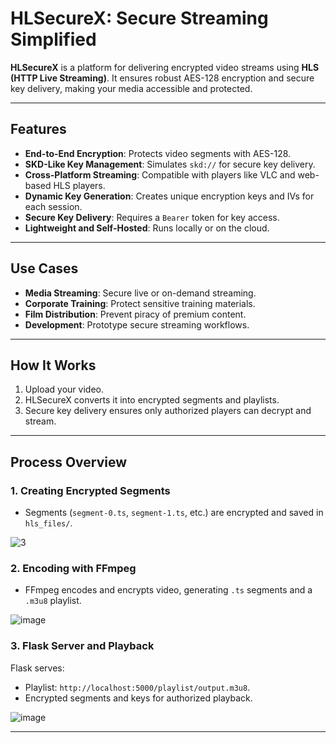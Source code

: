# **HLSecureX: Secure Streaming Simplified**

**HLSecureX** is a platform for delivering encrypted video streams using **HLS (HTTP Live Streaming)**. It ensures robust AES-128 encryption and secure key delivery, making your media accessible and protected.

---

## **Features**
- **End-to-End Encryption**: Protects video segments with AES-128.
- **SKD-Like Key Management**: Simulates `skd://` for secure key delivery.
- **Cross-Platform Streaming**: Compatible with players like VLC and web-based HLS players.
- **Dynamic Key Generation**: Creates unique encryption keys and IVs for each session.
- **Secure Key Delivery**: Requires a `Bearer` token for key access.
- **Lightweight and Self-Hosted**: Runs locally or on the cloud.

---

## **Use Cases**
- **Media Streaming**: Secure live or on-demand streaming.
- **Corporate Training**: Protect sensitive training materials.
- **Film Distribution**: Prevent piracy of premium content.
- **Development**: Prototype secure streaming workflows.

---

## **How It Works**
1. Upload your video.
2. HLSecureX converts it into encrypted segments and playlists.
3. Secure key delivery ensures only authorized players can decrypt and stream.

---

## **Process Overview**

### **1. Creating Encrypted Segments**
- Segments (`segment-0.ts`, `segment-1.ts`, etc.) are encrypted and saved in `hls_files/`.

![3](https://github.com/user-attachments/assets/37e52904-1683-4fd9-a9c3-e1bd84ccc3a0)

### **2. Encoding with FFmpeg**
- FFmpeg encodes and encrypts video, generating `.ts` segments and a `.m3u8` playlist.

![image](https://github.com/user-attachments/assets/955101c6-5142-4ced-8dd3-52494447915d)


### **3. Flask Server and Playback**
Flask serves:
- Playlist: `http://localhost:5000/playlist/output.m3u8`.
- Encrypted segments and keys for authorized playback.
  
![image](https://github.com/user-attachments/assets/73060f9d-8d59-49db-b5e6-d4d04f28ba2c)

---
